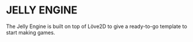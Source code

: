 # JELLY ENGINE

The Jelly Engine is built on top of Löve2D to give a ready-to-go template to start making games.